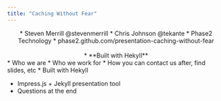 ```yaml
---
title: "Caching Without Fear"
---
```

<div markdown="markdown" style="text-align: center;">
* Steven Merrill @stevenmerrill
* Chris Johnson @tekante
* Phase2 Technology
* phase2.github.com/presentation-caching-without-fear
<br /><br />
* **Built with Hekyll**
</div>

<div markdown="markdown" class="presenter-note">
* Who we are
* Who we work for
* How you can contact us after, find slides, etc
* Built with Hekyll

  * Impress.js + Jekyll presentation tool
* Questions at the end
</div>